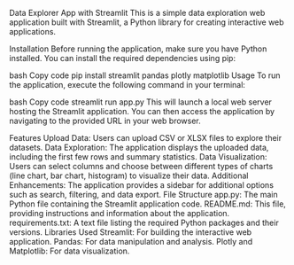 Data Explorer App with Streamlit
This is a simple data exploration web application built with Streamlit, a Python library for creating interactive web applications.

Installation
Before running the application, make sure you have Python installed. You can install the required dependencies using pip:

bash
Copy code
pip install streamlit pandas plotly matplotlib
Usage
To run the application, execute the following command in your terminal:

bash
Copy code
streamlit run app.py
This will launch a local web server hosting the Streamlit application. You can then access the application by navigating to the provided URL in your web browser.

Features
Upload Data: Users can upload CSV or XLSX files to explore their datasets.
Data Exploration: The application displays the uploaded data, including the first few rows and summary statistics.
Data Visualization: Users can select columns and choose between different types of charts (line chart, bar chart, histogram) to visualize their data.
Additional Enhancements: The application provides a sidebar for additional options such as search, filtering, and data export.
File Structure
app.py: The main Python file containing the Streamlit application code.
README.md: This file, providing instructions and information about the application.
requirements.txt: A text file listing the required Python packages and their versions.
Libraries Used
Streamlit: For building the interactive web application.
Pandas: For data manipulation and analysis.
Plotly and Matplotlib: For data visualization.